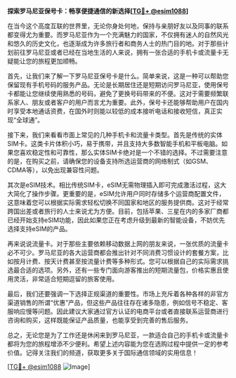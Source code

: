 **探索罗马尼亚保号卡：畅享便捷通信的新选择[[TG💪+ @esim1088](https://t.me/s/esim1088)]**

在当今这个高度互联的世界里，无论你身处何地，保持与亲朋好友以及同事的联系都变得尤为重要。而罗马尼亚作为一个充满魅力的国家，不仅拥有迷人的自然风光和悠久的历史文化，也逐渐成为许多旅行者和商务人士的热门目的地。对于那些计划前往罗马尼亚或者已经在当地生活的人来说，拥有一张合适的手机卡或流量卡无疑能让您的旅程更加顺畅。

首先，让我们来了解一下罗马尼亚保号卡是什么。简单来说，这是一种可以帮助您保留现有手机号码的服务产品。无论是长期居住还是短期访问罗马尼亚，使用保号卡都能让您继续使用熟悉的号码，避免了更换号码带来的不便。这对于需要频繁联系家人、朋友或者客户的用户而言尤为重要。此外，保号卡还能够帮助用户在国内时享受本地通话资费，在国外时则能以较低的成本接听电话和接收短信，真正实现“全球通”。

接下来，我们来看看市面上常见的几种手机卡和流量卡类型。首先是传统的实体SIM卡。这类卡片体积小巧，易于携带，并且支持大多数智能手机和平板电脑。如果您喜欢稳定性和可靠性，那么实体SIM卡绝对是一个不错的选择。不过需要注意的是，在购买之前，请确保您的设备支持所选运营商的网络制式（如GSM、CDMA等），以免出现兼容性问题。

其次是eSIM技术。相比传统SIM卡，eSIM无需物理插入即可完成激活过程，这大大简化了操作步骤。更重要的是，eSIM允许用户同时存储多个运营商配置文件，这意味着您可以根据实际需求轻松切换不同国家和地区的服务提供商。这对于经常跨国出差或者旅行的人士来说尤为方便。目前，包括苹果、三星在内的多家厂商都已经开始支持eSIM功能，因此如果您正在考虑升级到最新的智能设备，不妨优先选择支持eSIM的产品。

再来说说流量卡。对于那些主要依赖移动数据上网的朋友来说，一张优质的流量卡必不可少。罗马尼亚的各大运营商都会推出针对不同消费习惯设计的套餐方案，比如按月计费、按天计费甚至按流量计费等多种形式。您可以根据自己的实际需求挑选最合适的选项。另外，还有一些专门面向游客推出的短期流量包，价格实惠且使用灵活，非常适合短期逗留的旅客使用。

最后，我们还要强调一下选择正规渠道的重要性。市场上充斥着各种各样的非官方渠道销售的所谓“优惠”产品，但这些产品往往存在诸多隐患，例如信号不稳定、客服响应慢等问题。因此建议大家通过官方认证的电商平台或者直接联系运营商进行咨询和购买，这样既能保证产品质量，也能享受到完善的售后服务。

总之，无论您是为了工作还是休闲来到罗马尼亚，一款适合自己的手机卡或流量卡都将为您的旅程增添不少便利。希望上述内容能为您在选购过程中提供一定的参考价值。记得关注我们的频道，获取更多关于国际通信领域的实用信息！

[[TG💪+ @esim1088](https://t.me/s/esim1088) ![Image](https://i.postimg.cc/4NQfJmqS/Snipaste-2025-05-13-00-14-12.png)]